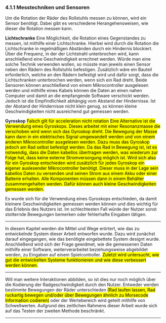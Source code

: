 ### 4.1.1 Messtechniken und Sensoren
Um die Rotation der Räder des Rollstuhls messen zu können, wird ein Sensor benötigt. Dabei gibt es verschiedene Herangehensweisen, wie dieser die Rotation messen kann. 

**Lichtschranke**
Eine Möglichkeit, die Rotation eines Gegenstandes zu messen, ist mithilfe einer Lichtschranke. Hierbei wird durch die Rotation die Lichtschranke in regelmäßigen Abständen durch ein Hindernis blockiert. Über die Frequenz, in der der Lichtstrahl unterbrochen wird, kann anschließend eine Geschwindigkeit errechnet werden. Würde man eine solche Technik verwenden wollen, so müsste man jeweils einen Sensor neben den Rädern des Rollstuhls befestigen. Zusätzlich wäre ein Bauteil erforderlich, welche an den Rädern befestigt wird und dafür sorgt, dass die Lichtschranken unterbrochen werden, wenn sich ein Rad dreht. Beide Sensoren können anschließend von einem Mikrocontroller ausgelesen werden und mithilfe eines Kabels können die Daten an einen nahen Computer und damit an die empfangende Software verschickt werden. Jedoch ist die Empfindlichkeit abhängig vom Abstand der Hindernisse. Ist der Abstand der Hindernisse nicht klein genug, so können kleine Geschwindigkeiten nicht ausreichend gut gemessen werden. 

**Gyroskop**
<mark>Falsch gilt für acceleration nicht rotation</mark>
<mark>Eine Alternative ist die Verwendung eines Gyroskops. Dieses arbeitet mit einer Resonanzmasse die verschoben wird wenn sich das Gyroskop dreht. Die Bewegung der Masse kann dann in ein elektrisches Signal umgewandelt werden und von einem anderen Mikrocontroller ausgelesen werden. Dazu muss das Gyroskop jedoch am Rad selbst befestigt werden. Da das Rad in Bewegung ist, ist es notwendig, dass die Daten kabellos übertragen werden, was wiederum zur Folge hat, dass keine externe Stromversorgung möglich ist. Wird sich also für ein Gyroskop entschieden wird zusätzlich für jedes Gyroskop ein eigener auslesender Mikrocontroller benötigt. Dieser muss in der Lage sein kabellos Daten zu versenden und seinen Strom aus einem Akku oder einer Batterie erhalten. Alle Komponenten müssen dann in einem Behälter zusammengehalten werden. Dafür können auch kleine Geschwindigkeiten gemessen werden.</mark>

Es wurde sich für die Verwendung eines Gyroskops entschieden, da damit kleinere Geschwindigkeiten gemessen werden können und dies wichtig für das Erlebnis des Nutzers ist. Im schlechtesten Fall würde der Nutzer sonst stotternde Bewegungen bemerken oder fehlerhafte Eingaben tätigen.

___

In diesem Kapitel werden die Mittel und Wege erörtert, wie das zu entwickelnde System dieser Arbeit entworfen wurde. Dazu wird zunächst darauf eingegangen, wie das benötigte eingebettete System designt wurde. Anschließend wird sich der Frage gewidmet, wie die gemessenen Daten mithilfe einer Software, weiterverarbeitet beziehungsweise abgebildet werden, zu Eingaben auf einem Spielcontroller. 
<mark>Zuletzt wird untersucht, wie gut die entwickelten Systeme funktionieren und wie diese verbessert werden können.</mark>

___

Will man weitere Interaktionen abbilden, so ist dies nur noch möglich über die Kodierung der Radgeschwindigkeit durch den Nutzer. Entweder werden bestimmte Bewegungen der Räder unterschieden <mark>(Rad laufen lassen, Rad ruckartig bewegen und/oder über Bewegungen ähnlich zu Morsecode Information codieren)</mark> oder der Wertebereich wird geteilt mithilfe von Schwellwerten. Aufgrund des zeitlichen Rahmens dieser Arbeit wurde sich auf das Testen der zweiten Methode beschränkt.

___